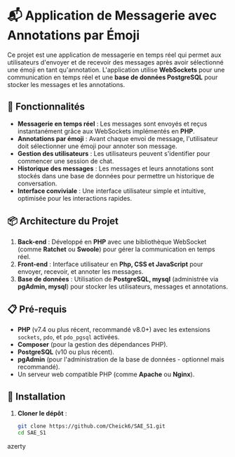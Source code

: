 # 📬 Application de Messagerie avec Annotations par Émoji

Ce projet est une application de messagerie en temps réel qui permet aux utilisateurs d'envoyer et de recevoir des messages après avoir sélectionné une émoji en tant qu'annotation. L'application utilise **WebSockets** pour une communication en temps réel et une **base de données PostgreSQL** pour stocker les messages et les annotations.

## 🚀 Fonctionnalités

- **Messagerie en temps réel** : Les messages sont envoyés et reçus instantanément grâce aux WebSockets implémentés en **PHP**.
- **Annotations par émoji** : Avant chaque envoi de message, l'utilisateur doit sélectionner une émoji pour annoter son message.
- **Gestion des utilisateurs** : Les utilisateurs peuvent s'identifier pour commencer une session de chat.
- **Historique des messages** : Les messages et leurs annotations sont stockés dans une base de données pour permettre un historique de conversation.
- **Interface conviviale** : Une interface utilisateur simple et intuitive, optimisée pour les interactions rapides.

## 📦 Architecture du Projet

1. **Back-end** : Développé en **PHP** avec une bibliothèque WebSocket (comme **Ratchet** ou **Swoole**) pour gérer la communication en temps réel.
2. **Front-end** : Interface utilisateur en **Php, CSS et JavaScript** pour envoyer, recevoir, et annoter les messages.
3. **Base de données** : Utilisation de **PostgreSQL, mysql** (administrée via **pgAdmin, mysql**) pour stocker les utilisateurs, messages et annotations.

## 📋 Pré-requis

- **PHP** (v7.4 ou plus récent, recommandé v8.0+) avec les extensions `sockets`, `pdo`, et `pdo_pgsql` activées.
- **Composer** (pour la gestion des dépendances PHP).
- **PostgreSQL** (v10 ou plus récent).
- **pgAdmin** (pour l'administration de la base de données - optionnel mais recommandé).
- Un serveur web compatible PHP (comme **Apache** ou **Nginx**).

## 🔧 Installation

1. **Cloner le dépôt** :
   ```bash
   git clone https://github.com/Cheick6/SAE_S1.git
   cd SAE_S1

azerty